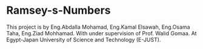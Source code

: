 # Ramsey-s-Numbers
This project is by Eng.Abdalla Mohamad, Eng.Kamal Elsawah, Eng.Osama Taha, Eng.Ziad Mohhamad.
With under supervision of Prof. Walid Gomaa.
At Egypt-Japan University of Science and Technology (E-JUST).
